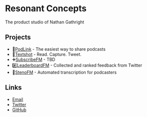 # Resonant Concepts
The product studio of Nathan Gathright

## Projects
* 🔗[PodLink](https://pod.link/) - The easiest way to share podcasts
* 📸[Textshot](https://www.notion.so/resonantconcepts/Textshot-0f3e30e73a6d4c089823a4842ecb6968) - Read. Capture. Tweet.
* ➕[SubscribeFM](https://www.notion.so/resonantconcepts/SubscribeFM-0e8c5138410348c89dab7e92ffe6d1e1) - TBD
* #️⃣[LeaderboardFM](https://www.notion.so/resonantconcepts/Leaderboard-89438f46ba3d4aeb8bd7234938574111) - Collected and ranked feedback from Twitter
* 📝[StenoFM](https://www.notion.so/resonantconcepts/Steno-a0e25d247c60477a8a088fa7c1751f25) - Automated transcription for podcasters

## Links
* [Email](mailto:hello@resonantconcepts.com)
* [Twitter](https://twitter.com/resonantconcept)
* [GitHub](https://github.com/resonantconcepts)
